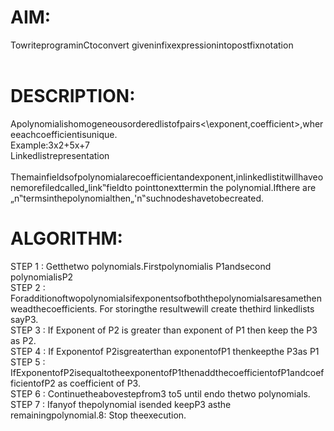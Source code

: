 # AIM:<br>
TowriteprograminCtoconvert giveninfixexpressionintopostfixnotation<br>
<br>
# DESCRIPTION:<br>
Apolynomialishomogeneousorderedlistofpairs<\exponent,coefficient>,whereeachcoefficientisunique.<br>
Example:3x2+5x+7<br>
Linkedlistrepresentation<br>
<br>
Themainfieldsofpolynomialarecoefficientandexponent,inlinkedlistitwillhaveonemorefiledcalled„link‟fieldto pointtonexttermin the polynomial.Ifthere are<br>
„n‟termsinthepolynomialthen„'n‟suchnodeshavetobecreated.<br>
# ALGORITHM:	<br>
STEP 1 : Getthetwo polynomials.Firstpolynomialis P1andsecond polynomialisP2<br>
STEP 2 : Foradditionoftwopolynomialsifexponentsofboththepolynomialsaresamethenweadthecoefficients. For storingthe resultwewill create thethird linkedlists sayP3.<br>
STEP 3 : If Exponent of P2 is greater than exponent of P1 then keep the P3 as P2.<br>
STEP 4 : If Exponentof P2isgreaterthan exponentofP1 thenkeepthe P3as P1<br>
STEP 5 : IfExponentofP2isequaltotheexponentofP1thenaddthecoefficientofP1andcoefficientofP2 as coefficient of P3.<br>
STEP 6 : Continuetheabovestepfrom3 to5 until endo thetwo polynomials.<br>
STEP 7 : Ifanyof thepolynomial isended keepP3 asthe remainingpolynomial.8: Stop theexecution.<br>
<br>